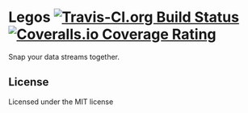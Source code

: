 # Legos [![Travis-CI.org Build Status](https://img.shields.io/travis/Qix-/node-legos.svg?style=flat-square)](https://travis-ci.org/Qix-/node-legos) [![Coveralls.io Coverage Rating](https://img.shields.io/coveralls/Qix-/node-legos.svg?style=flat-square)](https://coveralls.io/r/Qix-/node-legos)
Snap your data streams together.

## License
Licensed under the MIT license

